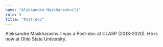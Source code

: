 ```yaml
---
name: "Aleksandre Maskharashvili"
role: 5 
title: "Post-doc"
---
```

Aleksandre Maskharashvili was a Post-doc at CLASP (2018-2020). He is now at Ohio State University.
